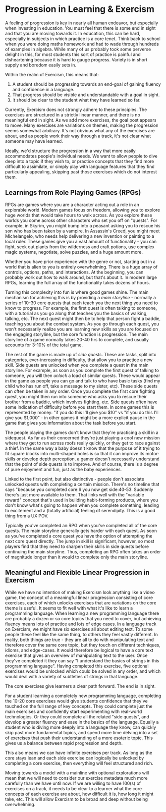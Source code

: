 # Progression in Learning & Exercism

A feeling of progression is key in nearly all human endeavor, but especially when investing in education. You must feel that there is some end in sight and that you are moving towards it. In education, this can be hard, especially in subjects in which practice is a core tenet. Think back to school when you were doing maths homework and had to wade through hundreds of examples in algebra. While many of us probably took some perverse delight in this, for most students this sort of practice is painful and disheartening because it is hard to gauge progress. Variety is in short supply and boredom easily sets in.

Within the realm of Exercism, this means that:
1. A student should be progressing towards an end-goal of gaining fluency and confidence in a language.
1. That progress should be visible and understandable with a goal in sight.
1. It should be clear to the student what they have learned so far.

Currently, Exercism does not strongly adhere to these principles. The exercises are structured in a strictly linear manner, and there is no meaningful end in sight. As we add more exercises, the goal post appears to move. Many exercises are variations on themes, making the progression seems somewhat arbitrary. It's not obvious what any of the exercises are about, and as people work their way through a track, it's not clear what someone may have learned.

Ideally, we'd structure the progression in a way that more easily accommodates people's individual needs. We want to allow people to dive deep into a topic if they wish to, or practice concepts that they find more difficult to assimilate, or simply play with language features that they find particularly appealing, skipping past those exercises which do not interest them.

## Learnings from Role Playing Games (RPGs)

RPGs are games where you are a character acting out a role in an explorable world. Modern games focus on freedom, allowing you to explore huge worlds that would take hours to walk across. As you explore these worlds you come across other characters who set you off on "quests". For example, in Skyrim, you might bump into a peasant asking you to rescue his son who has been taken by a vampire. In Assassin's Creed, you might meet Michelangelo, who needs help delivering a new invention or painting to a local ruler. These games give you a vast amount of functionality - you can fight, seek out plants from the wilderness and craft potions, use complex magic systems, negotiate, solve puzzles, and a huge amount more.

Whether you have prior experience with the genre or not, starting out in a world that is alien to you is entirely overwhelming. There is a huge array of controls, options, paths, and interactions. At the beginning, you can probably work out how to walk around, but that's about it. In modern large RPGs, learning the full array of the functionality takes dozens of hours.

Turning this complexity into fun is where good games shine. The main mechanism for achieving this is by providing a *main storyline* - normally a series of 10-30 core quests that each teach you the next thing you need to know to progress. For example, the first quest is often talking to someone, with a tutorial as you go along that teaches you the basics of walking, talking, etc. The next quest might then be to help that person fight a baddie, teaching you about the combat system. As you go through each quest, you won't necessarily realize you are learning new skills as you are focused on the engaging storyline, but the core function is progression. The main storyline of a game normally takes 20-40 hrs to complete, and usually accounts for 3-10% of the total game.

The rest of the game is made up of *side quests*. These are tasks, split into categories, ever-increasing in difficulty, that allow you to practice a new skill. Side quests are unlocked when you complete a quest in the main storyline. For example, as soon as you complete the first quest of talking to someone, you will then *unlock* a load of similar quests. These would appear in the game as people you can go and talk to who have basic tasks (find my child who has run off, take a message to my sister, etc). These side quests can often be taken in any order. Once you complete the first core fighting quest, you might then run into someone who asks you to rescue their brother from a baddie, which involves fighting, etc. Side quests often have some indication of difficulty before you start them. In some games this is represented by money: "if you do this I'll give you $10" vs "if you do this I'll give you $1,000" - in other games it might be a more explicit pause in the game that gives you information about the task before you start.

The people playing the games don't know that they're practicing a skill in a sidequest. As far as their concerned they're just playing a cool new mission where they get to run across roofs really quickly, or they get to race against a thief. In the same way a baby doesn't know that the purpose of it trying to fit square blocks into multi-shaped holes is so that it can improve its motor-skills or develop depth perception, a gamer doesn't necessarily understand that the point of side quests is to improve. And of course, there is a degree of pure enjoyment and fun, just as the baby experiences.

Linked to the first point, but also distinctive - people don't associate unlocked quests with completing a certain mission. There's no timeline that says "because you completed core:6 you now get side:40-53. Suddenly there's just more available to them. That links well with the "variable reward" concept that's used in building habit-forming products, where you don't know what's going to happen when you complete something, leading to excitement and a (totally artificial) feeling of serendipity. This is a good thing from a UX POV.

Typically you've completed an RPG when you've completed all of the core quests. The main storyline generally gets harder with each quest. As soon as you've completed a core quest you have the option of attempting the next core quest directly. The jump in skill is significant, however, so most players find that they need to sharpen their skills in side quests before continuing the main storyline. Thus, completing an RPG often takes an order of magnitude longer than it would to complete only the main storyline.


## Meaningful and Flexible Linear Progression in Exercism

While we have no intention of making Exercism look anything like a video game, the concept of a meaningful linear progression consisting of core exercises, each of which unlocks exercises that are variations on the core theme is useful. It seems to fit well with what it's like to learn a programming language. When learning a new programming language there are probably a dozen or so core topics that you need to cover, but achieving fluency means lots of practice and lots of edge cases. In a language track on Exercism, we might have six exercises all about editing text. To some people these feel like the same thing, to others they feel vastly different. In reality, both things are true - they are all to do with manipulating text and therefore cover the same core topic, but they touch on different techniques, idioms, and edge-cases. It would therefore be logical to have a core text exercise that gives an overview of manipulating text to the user. Once they've completed it they can say "I understand the basics of strings in this programming language". Having completed this exercise, five optional exercises would be unlocked which could be solved in any order, and which would deal with a variety of subtleties of strings in that language.

The core exercises give learners a clear path forward. The end is in sight.

For a student learning a completely new programming language, completing the 10-20 core exercises would give students confidence that they've touched on the full range of key concepts. They could complete just the main exercises and confidently start experimenting with real-world technologies. Or they could complete all the related "side quests", and develop a greater fluency and ease in the basics of the language. Equally a student who is diving more deeply into a language they know, can quickly skip past more fundamental topics, and spend more time delving into a set of exercises that push their understanding of a more esoteric topic. This gives us a balance between rapid progression and depth.

This also means we can have infinite exercises per track. As long as the core stays lean and each side exercise can logically be unlocked by completing a core exercise, then everything will feel structured and rich.

Moving towards a model with a mainline with optional explorations will mean that we will need to consider our exercise metadata much more carefully than we have until now. If we are willing to have 100(s) of exercises on a track, it needs to be clear to a learner what the core concepts of each exercise are about, how difficult it is, how long it might take, etc. This will allow Exercism to be broad and deep without being overwhelming.

